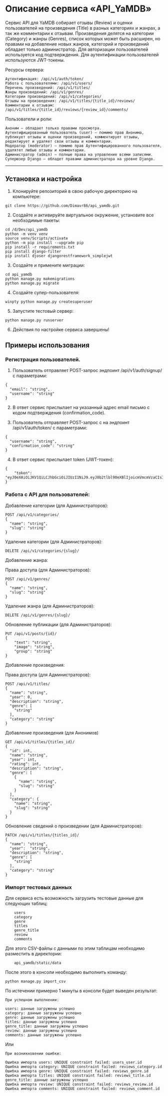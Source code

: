 # Описание сервиса «API_YaMDB»

Сервис API для YaMDB собирает отзывы (Review) и оценки пользователей на произведения (Title) в разных категориях и жанрах, а так же комментарии к отзывам. Произведения делятся на категории (Category) и жанры (Genres), список которых может быть расширен, но правами на добавление новых жанров, категорий и произведений обладает только администратор. Для авторизации пользователей используется код подтверждения. Для аутентификации пользователей используются JWT-токены.

Ресурсы сервера:
```
Аутентификация: /api/v1/auth/token/
Работа с пользователями: /api/v1/users/
Перечень произведений: /api/v1/titles/
Жанры произведений: /api/v1/genres/
Категории произведений: /api/v1/categories/
Отзывы на произведения: /api/v1/titles/{title_id}/reviews/
Комментарии к отзывам: /api/v1/titles/{title_id}/reviews/{review_id}/comments/
```
Пользователи и роли:
```
Аноним — обладает только правами просмотра.
Аутентифицированный пользователь (user) — помимо прав Анонима, публикует отзывы и оценки произведений, комментирует отзывы, редактирует и удаляет свои отзывы и комментарии. 
Модератор (moderator) — помимо прав Аутентифицированного пользователя, удалятет любые отзывы и комментарии.
Администратор (admin) — полные права на управление всеми записями.
Суперюзер Django — обладет правами администратора на уровне Django.
```
***

## Установка и настройка

1. Клонируйте репозиторий в свою рабочую директорию на компьютере:

```
git clone https://github.com/Dimavr86/api_yamdb.git
```

2. Создайте и активируйте виртуальное окружение, установите все необходимые пакеты:

```
cd /d/Dev/api_yamdb
python -m venv venv
source venv/Scripts/activate
python -m pip install --upgrade pip
pip install -r requirements.txt
pip install django-filter
pip install djoser djangorestframework_simplejwt 
```

3. Создайте и примените миграции:

```
cd api_yamdb
python manage.py makemigrations
python manage.py migrate
```

4. Создайте супер-пользователя:

```
winpty python manage.py createsuperuser
```

5. Запустите тестовый сервер:

```
python manage.py runserver
```

6. Действия по настройке сервиса завершены!

## Примеры использования

### Регистрация пользователей.

1. Пользователь отправляет POST-запрос эндпоинт /api/v1/auth/signup/ с параметрами:
```
{
  "email": "string",
  "username": "string"
}
```
2. В ответ сервис прислылает на указанный адрес email письмо с кодом подтверждения (confirmation_code).

3. Пользователь отправляет POST-запрос с на эндпоинт /api/v1/auth/token/ с параметрами:
```
{
  "username": "string",
  "confirmation_code": "string"
}
```
4. В ответ сервис прислылает token (JWT-токен):
```
{
    "token": "eyJ0eXAiOiJKV1QiLCJhbGciOiJIUzI1NiJ9.eyJ0b2tlbl90eXBlIjoicmVmcmVzaCIsImV4cCI6MTY0NjUzNzYwOCwianRpIjoiYTM5MDU2M2Q0ZTVmNDFkMThlN2UzNGEwYWEyOWIzOTQiLCJ1c2VyX2lkIjoyfQ.EhKX6RK2RoxVfemmztgkzqVa5gmDvyiafkjVGzxznwQ"
}
```

### Работа с API для пользователей:

Добавление категории (для Администраторов):
```
POST /api/v1/categories/
{
  "name": "string",
  "slug": "string"
}
```
Удаление категории (для Администраторов):
```
DELETE /api/v1/categories/{slug}/
```
Добавление жанра:

Права доступа (для Администраторов):
```
POST /api/v1/genres/
{
  "name": "string",
  "slug": "string"
}
```
Удаление жанра (для Администраторов):
```
DELETE /api/v1/genres/{slug}/
```
Обновление публикации (для Администраторов):
```
PUT /api/v1/posts/{id}/
{
	"text": "string",
	"image": "string",
	"group": "string"
}
```
Добавление произведения:

Права доступа (для Администраторов):
```
POST /api/v1/titles/
{
  "name": "string",
  "year": 0,
  "description": "string",
  "genre": [
    "string"
  ],
  "category": "string"
}
```
Добавление произведения (для Анонимов)
```
GET /api/v1/titles/{titles_id}/
{
  "id": int,
  "name": "string",
  "year": int,
  "rating": int,
  "description": "string",
  "genre": [
    {
      "name": "string",
      "slug": "string"
    }
  ],
  "category": {
    "name": "string",
    "slug": "string"
  }
}
```
Обновление сведений о произведении (для Администраторов):
```
PATCH /api/v1/titles/{titles_id}/
{
  "name": "string",
  "year":  "string",
  "description": "string",
  "genre": [
    "string"
  ],
  "category": "string"
}
```

### Импорт тестовых данных
Для сервиса есть возможность загрузить тестовые данные для следующих таблиц:
```
	users
	category
	genre
	titles
	genre_title
	review
	comments
```
Для этого CSV-файлы с данными по этим таблицам необходимо разместить в директории:
```
	api_yamdb/static/data
```
После этого в консоли необходимо выполнить команду:
```
python manage.py import_csv
```
По истечении примерно 1 минуты в консоли будет выведен результат:
```
При успешном выполнении:

users: данные загружены успешно
category: данные загружены успешно
genre: данные загружены успешно
titles: данные загружены успешно
genre_title: данные загружены успешно
review: данные загружены успешно
comments: данные загружены успешно
```
Или
```
При возникновении ошибки:

Ошибка импорта users: UNIQUE constraint failed: users_user.id
Ошибка импорта category: UNIQUE constraint failed: reviews_category.id
Ошибка импорта genre: UNIQUE constraint failed: reviews_genre.id
Ошибка импорта titles: UNIQUE constraint failed: reviews_title.id
genre_title: данные загружены успешно
Ошибка импорта review: UNIQUE constraint failed: reviews_review.id
Ошибка импорта comments: UNIQUE constraint failed: reviews_comment.id
```




